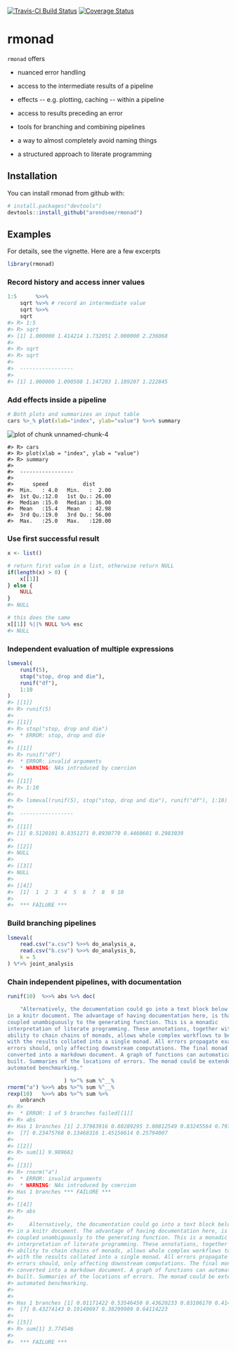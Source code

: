 [![Travis-CI Build Status](https://travis-ci.org/arendsee/rmonad.svg?branch=master)](https://travis-ci.org/arendsee/rmonad)
[![Coverage Status](https://img.shields.io/codecov/c/github/arendsee/rmonad/master.svg)](https://codecov.io/github/arendsee/rmonad?branch=master)

# rmonad

`rmonad` offers

 * nuanced error handling

 * access to the intermediate results of a pipeline

 * effects -- e.g. plotting, caching -- within a pipeline

 * access to results preceding an error

 * tools for branching and combining pipelines

 * a way to almost completely avoid naming things

 * a structured approach to literate programming

## Installation

You can install rmonad from github with:


```r
# install.packages("devtools")
devtools::install_github("arendsee/rmonad")
```

## Examples

For details, see the vignette. Here are a few excerpts


```r
library(rmonad)
```


### Record history and access inner values


```r
1:5      %>>%
    sqrt %v>% # record an intermediate value
    sqrt %>>%
    sqrt
#> R> 1:5
#> R> sqrt
#> [1] 1.000000 1.414214 1.732051 2.000000 2.236068
#> 
#> R> sqrt
#> R> sqrt
#> 
#>  ----------------- 
#> 
#> [1] 1.000000 1.090508 1.147203 1.189207 1.222845
```


### Add effects inside a pipeline


```r
# Both plots and summarizes an input table
cars %>_% plot(xlab="index", ylab="value") %>>% summary
```

![plot of chunk unnamed-chunk-4](README-unnamed-chunk-4-1.png)

```
#> R> cars
#> R> plot(xlab = "index", ylab = "value")
#> R> summary
#> 
#>  ----------------- 
#> 
#>      speed           dist       
#>  Min.   : 4.0   Min.   :  2.00  
#>  1st Qu.:12.0   1st Qu.: 26.00  
#>  Median :15.0   Median : 36.00  
#>  Mean   :15.4   Mean   : 42.98  
#>  3rd Qu.:19.0   3rd Qu.: 56.00  
#>  Max.   :25.0   Max.   :120.00
```


### Use first successful result


```r
x <- list()

# return first value in a list, otherwise return NULL
if(length(x) > 0) {
    x[[1]]
} else {
    NULL
}
#> NULL

# this does the same
x[[1]] %||% NULL %>% esc
#> NULL
```


### Independent evaluation of multiple expressions


```r
lsmeval(
    runif(5),
    stop("stop, drop and die"),
    runif("df"),
    1:10
)
#> [[1]]
#> R> runif(5)
#> 
#> [[1]]
#> R> stop("stop, drop and die")
#>  * ERROR: stop, drop and die
#> 
#> [[1]]
#> R> runif("df")
#>  * ERROR: invalid arguments
#>  * WARNING: NAs introduced by coercion
#> 
#> [[1]]
#> R> 1:10
#> 
#> R> lsmeval(runif(5), stop("stop, drop and die"), runif("df"), 1:10)
#> 
#>  ----------------- 
#> 
#> [[1]]
#> [1] 0.5120101 0.8351271 0.8930770 0.4460601 0.2983039
#> 
#> [[2]]
#> NULL
#> 
#> [[3]]
#> NULL
#> 
#> [[4]]
#>  [1]  1  2  3  4  5  6  7  8  9 10
#> 
#>  *** FAILURE ***
```


### Build branching pipelines


```r
lsmeval(
    read.csv("a.csv") %>>% do_analysis_a,
    read.csv("b.csv") %>>% do_analysis_b,
    k = 5
) %*>% joint_analysis
```


### Chain independent pipelines, with documentation


```r
runif(10)  %>>% abs %>% doc(

    "Alternatively, the documentation could go into a text block below the code
in a knitr document. The advantage of having documentation here, is that it is
coupled unambiguously to the generating function. This is a monadic
interpretation of literate programming. These annotations, together with the
ability to chain chains of monads, allows whole complex workflows to be built,
with the results collated into a single monad. All errors propagate exactly as
errors should, only affecting downstream computations. The final monad can be
converted into a markdown document. A graph of functions can automatically be
built. Summaries of the locations of errors. The monad could be extended for
automated benchmarking."

                  ) %>^% sum %^__%
rnorm("a") %>>% abs %>^% sum %^__%
rexp(10)   %>>% abs %>^% sum %>%
    unbranch
#> R> 
#>  * ERROR: 1 of 5 branches failed[[1]]
#> R> abs
#> Has 1 branches [1] 2.37983916 0.80289295 3.00812549 0.83245564 0.79721365 0.09018712
#>  [7] 0.23475768 0.13468316 1.45156614 0.25794007
#> 
#> [[2]]
#> R> sum[1] 9.989661
#> 
#> [[3]]
#> R> rnorm("a")
#>  * ERROR: invalid arguments
#>  * WARNING: NAs introduced by coercion
#> Has 1 branches *** FAILURE *** 
#> 
#> [[4]]
#> R> abs
#> 
#>     Alternatively, the documentation could go into a text block below the code
#> in a knitr document. The advantage of having documentation here, is that it is
#> coupled unambiguously to the generating function. This is a monadic
#> interpretation of literate programming. These annotations, together with the
#> ability to chain chains of monads, allows whole complex workflows to be built,
#> with the results collated into a single monad. All errors propagate exactly as
#> errors should, only affecting downstream computations. The final monad can be
#> converted into a markdown document. A graph of functions can automatically be
#> built. Summaries of the locations of errors. The monad could be extended for
#> automated benchmarking.
#> 
#> 
#> Has 1 branches [1] 0.01171422 0.53546450 0.43620233 0.03106170 0.41434776 0.69737532
#>  [7] 0.43274143 0.19149697 0.38299909 0.64114223
#> 
#> [[5]]
#> R> sum[1] 3.774546
#> 
#>  *** FAILURE ***
```
